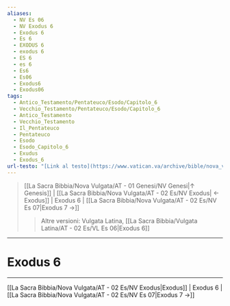```yaml
---
aliases:
  - NV Es 06
  - NV Exodus 6
  - Exodus 6
  - Es 6
  - EXODUS 6
  - exodus 6
  - ES 6
  - es 6
  - Es6
  - Es06
  - Exodus6
  - Exodus06
tags:
  - Antico_Testamento/Pentateuco/Esodo/Capitolo_6
  - Vecchio_Testamento/Pentateuco/Esodo/Capitolo_6
  - Antico_Testamento
  - Vecchio_Testamento
  - Il_Pentateuco
  - Pentateuco
  - Esodo
  - Esodo_Capitolo_6
  - Exudus
  - Exodus_6
url-testo: "[Link al testo](https://www.vatican.va/archive/bible/nova_vulgata/documents/nova-vulgata_vt_exodus_lt.html)"
---
```


> [[La Sacra Bibbia/Nova Vulgata/AT - 01 Genesi/NV Genesi|↑ Genesis]] | [[La Sacra Bibbia/Nova Vulgata/AT - 02 Es/NV Exodus| ← Exodus]] <span class="bianco">| Exodus 6 |</span> [[La Sacra Bibbia/Nova Vulgata/AT - 02 Es/NV Es 07|Exodus 7 →]]
>> <span class="verde">Altre versioni:</span>
>> Vulgata Latina, [[La Sacra Bibbia/Vulgata Latina/AT - 02 Es/VL Es 06|Exodus 6]]

---

# Exodus 6

---

[[La Sacra Bibbia/Nova Vulgata/AT - 02 Es/NV Exodus|Exodus]] | Exodus 6 | [[La Sacra Bibbia/Nova Vulgata/AT - 02 Es/NV Es 07|Exodus 7 →]]